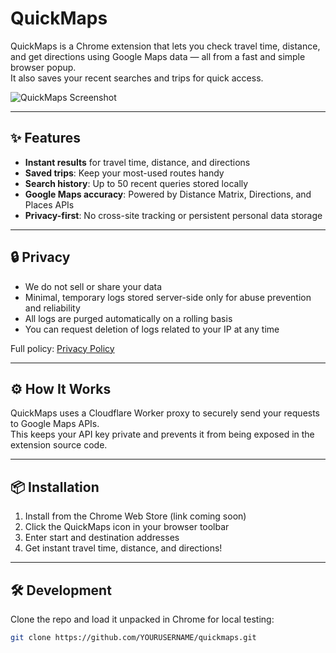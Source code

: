 # QuickMaps

QuickMaps is a Chrome extension that lets you check travel time, distance, and get directions 
using Google Maps data — all from a fast and simple browser popup.  
It also saves your recent searches and trips for quick access.

![QuickMaps Screenshot](<img width="358" height="439" alt="Quick-Maps-Demo-Photo-1" src="https://github.com/user-attachments/assets/dcd4ffed-d5bd-4f5d-bc00-a0d0884f7c12" />)

---

## ✨ Features
- **Instant results** for travel time, distance, and directions
- **Saved trips**: Keep your most-used routes handy
- **Search history**: Up to 50 recent queries stored locally
- **Google Maps accuracy**: Powered by Distance Matrix, Directions, and Places APIs
- **Privacy-first**: No cross-site tracking or persistent personal data storage

---

## 🔒 Privacy
- We do not sell or share your data
- Minimal, temporary logs stored server-side only for abuse prevention and reliability
- All logs are purged automatically on a rolling basis
- You can request deletion of logs related to your IP at any time

Full policy: [Privacy Policy](PRIVACY.md)

---

## ⚙️ How It Works
QuickMaps uses a Cloudflare Worker proxy to securely send your requests to Google Maps APIs.  
This keeps your API key private and prevents it from being exposed in the extension source code.

---

## 📦 Installation
1. Install from the Chrome Web Store (link coming soon)
2. Click the QuickMaps icon in your browser toolbar
3. Enter start and destination addresses
4. Get instant travel time, distance, and directions!

---

## 🛠 Development
Clone the repo and load it unpacked in Chrome for local testing:
```bash
git clone https://github.com/YOURUSERNAME/quickmaps.git

